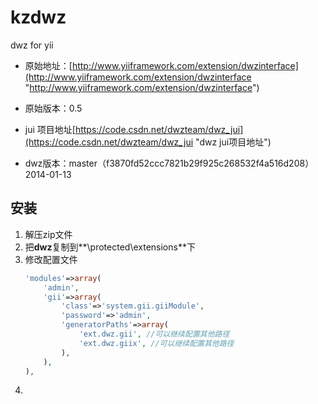 kzdwz
=====

dwz for yii

- 原始地址：[http://www.yiiframework.com/extension/dwzinterface](http://www.yiiframework.com/extension/dwzinterface "http://www.yiiframework.com/extension/dwzinterface")
- 原始版本：0.5

- jui 项目地址[https://code.csdn.net/dwzteam/dwz_jui](https://code.csdn.net/dwzteam/dwz_jui "dwz jui项目地址")
- dwz版本：master（f3870fd52ccc7821b29f925c268532f4a516d208） 2014-01-13


## 安装 ##
1. 解压zip文件
2. 把**dwz**复制到**\protected\extensions**下
3. 修改配置文件
    ```php
	'modules'=>array(
		'admin',
		'gii'=>array(
			'class'=>'system.gii.giiModule',
			'password'=>'admin',
			'generatorPaths'=>array(
				'ext.dwz.gii', //可以继续配置其他路径
				'ext.dwz.giix', //可以继续配置其他路径
            ),
		),
	),
	```
4. 




